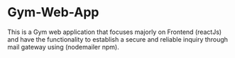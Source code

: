 # Gym-Web-App
This is a Gym web application that focuses majorly on Frontend (reactJs) and have the functionality to establish a secure and reliable inquiry through mail gateway using (nodemailer npm).
